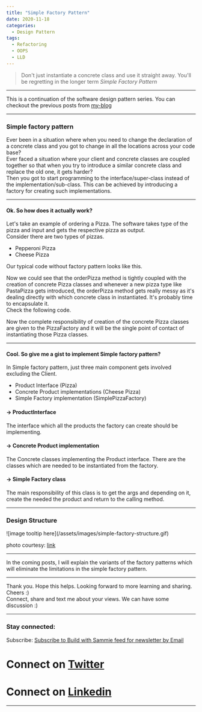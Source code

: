 ```yaml
---
title: "Simple Factory Pattern"
date: 2020-11-18
categories:
  - Design Pattern
tags:
  - Refactoring
  - OOPS
  - LLD
---
```


> Don't just instantiate a concrete class and use it straight away. You'll be regretting in the longer term
> <cite> Simple Factory Pattern </cite>

----

This is a continuation of the software design pattern series.
You can checkout the previous posts from [my-blog](https://www.buildwithsammie.com)

----

<h3> Simple factory pattern </h3>
  Ever been in a situation where when you need to change the declaration of a concrete class and you got to change in all the locations across your code base? <br>
  Ever faced a situation where your client and concrete classes are coupled together so that when you try to introduce a similar concrete class and replace the old one, it gets harder? <br>
  Then you got to start programming to the interface/super-class instead of the implementation/sub-class. This can be achieved by introducing a factory for creating such implementations.

----

<h4>Ok. So how does it actually work? </h4>
  Let's take an example of ordering a Pizza. The software takes type of the pizza and input and gets the respective pizza as output. <br>
  Consider there are two types of pizzas.
  <ul>
    <li> Pepperoni Pizza </li>
    <li> Cheese Pizza </li>
  </ul>

  Our typical code without factory pattern looks like this. <br>

  <script src="https://gist.github.com/SamuelJohnson01997/76a87c69e76c17b1877e625551139149.js"></script>


Now we could see that the orderPizza method is tightly coupled with the creation of concrete Pizza classes and whenever a new pizza type like PastaPizza gets introduced, the orderPizza method gets really messy as it's dealing directly with which concrete class in instantiated. It's probably time to encapsulate it. <br>
Check the following code. <br>
<script src="https://gist.github.com/SamuelJohnson01997/502b09fe1042fc364981d978890f31b9.js"></script>


Now the complete responsibility of creation of the concrete Pizza classes are given to the PizzaFactory and it will be the single point of contact of instantiating those Pizza classes. 

----

<h4> Cool. So give me a gist to implement Simple factory pattern? </h4>
In Simple factory pattern, just three main component gets involved excluding the Client.
<ul>
  <li> Product Interface (Pizza) </li>
  <li> Concrete Product implementations (Cheese Pizza) </li>
  <li> Simple Factory implementation (SimplePizzaFactory) </li>
</ul>

<h4> -> ProductInterface </h4>
  The interface which all the products the factory can create should be implementing. 
<h4> -> Concrete Product implementation </h4>
  The Concrete classes implementing the Product interface. There are the classes which are needed to be instantiated from the factory.
<h4> -> Simple Factory class </h4>
  The main responsibility of this class is to get the args and depending on it, create the needed the product and return to the calling method.

---

<h3> Design Structure </h3>
  ![image tooltip here](/assets/images/simple-factory-structure.gif)

  photo courtesy: [link](https://sites.google.com/site/haithamraik/Home/design-pattern-list/simple-factory/simplefactorystructure11.gif?attredirects=0)

---

  
In the coming posts, I will explain the variants of the factory patterns which will eliminate the limitations in the simple factory pattern. 

----

Thank you. Hope this helps. Looking forward to more learning and sharing. Cheers :) <br>
Connect, share and text me about your views. We can have some discussion :)

----

<h3> Stay connected: </h3>
Subscribe: <a href="https://feedburner.google.com/fb/a/mailverify?uri=BuildWithSammie&loc=en_US">Subscribe to Build with Sammie feed for newsletter by Email</a>

# <i class="fab fa-fw fa-twitter-square"></i> Connect on [Twitter](https://twitter.com/sammieboy97)
# <i class="fab fa-fw fa-linkedin"></i> Connect on [Linkedin](https://www.linkedin.com/in/samuel-johnson-r/)

----

[jekyll-docs]: https://jekyllrb.com/docs/home
[jekyll-gh]:   https://github.com/jekyll/jekyll
[jekyll-talk]: https://talk.jekyllrb.com/
